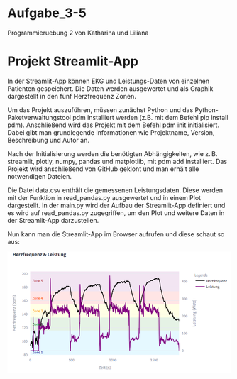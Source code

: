# Aufgabe_3-5
Programmieruebung 2 von Katharina und Liliana

# Projekt Streamlit-App
In der Streamlit-App können EKG und Leistungs-Daten von einzelnen Patienten gespeichert. Die Daten werden ausgewertet und als Graphik dargestellt in den fünf Herzfrequenz Zonen. 

Um das Projekt auszuführen, müssen zunächst Python und das Python-Paketverwaltungstool pdm installiert werden (z.B. mit dem Befehl pip install pdm). Anschließend wird das Projekt mit dem Befehl pdm init initialisiert. Dabei gibt man grundlegende Informationen wie Projektname, Version, Beschreibung und Autor an.

Nach der Initialisierung werden die benötigten Abhängigkeiten, wie z. B. streamlit, plotly, numpy, pandas und matplotlib, mit pdm add installiert. Das Projekt wird anschließend von GitHub geklont und man erhält alle notwendigen Dateien.

Die Datei data.csv enthält die gemessenen Leistungsdaten. Diese werden mit der Funktion in read_pandas.py ausgewertet und in einem Plot dargestellt. In der main.py wird der Aufbau der Streamlit-App definiert und es wird auf read_pandas.py zugegriffen, um den Plot und weitere Daten in der Streamlit-App darzustellen.

Nun kann man die Streamlit-App im Browser aufrufen und diese schaut so aus:

![alt text](<picture\Screenshot.png>)